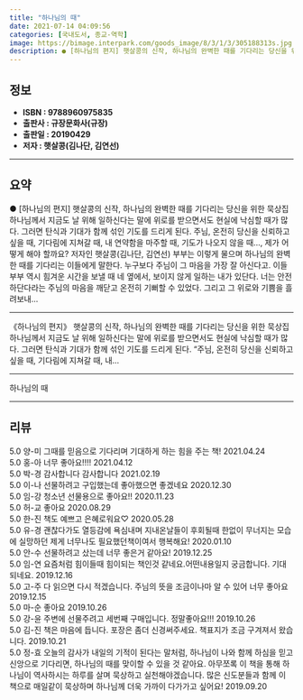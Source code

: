 ```yaml
---
title: "하나님의 때"
date: 2021-07-14 04:09:56
categories: [국내도서, 종교-역학]
image: https://bimage.interpark.com/goods_image/8/3/1/3/305188313s.jpg
description: ● [하나님의 편지] 햇살콩의 신작, 하나님의 완벽한 때를 기다리는 당신을 위한 묵상집 하나님께서 지금도 날 위해 일하신다는 말에 위로를 받으면서도 현실에 낙심할 때가 많다. 그러면 탄식과 기대가 함께 섞인 기도를 드리게 된다. 주님, 온전히 당신을 신뢰하고 싶을 때, 기다림에 지쳐갈
---
```


## **정보**

- **ISBN : 9788960975835**
- **출판사 : 규장문화사(규장)**
- **출판일 : 20190429**
- **저자 : 햇살콩(김나단, 김연선)**

------



## **요약**

●  [하나님의 편지] 햇살콩의 신작, 하나님의 완벽한 때를 기다리는 당신을 위한 묵상집 하나님께서 지금도 날 위해 일하신다는 말에 위로를 받으면서도 현실에 낙심할 때가 많다. 그러면 탄식과 기대가 함께 섞인 기도를 드리게 된다. 주님, 온전히 당신을 신뢰하고 싶을 때, 기다림에 지쳐갈 때, 내 연약함을 마주할 때, 기도가 나오지 않을 때..., 제가 어떻게 해야 할까요? 저자인 햇살콩(김나단, 김연선) 부부는 이렇게 물으며 하나님의 완벽한 때를 기다리는 이들에게 말한다. 누구보다 주님이 그 마음을 가장 잘 아신다고. 이들 부부 역시 힘겨운 시간을 보낼 때 네 옆에서, 보이지 않게 일하는 내가 있단다. 너는 안전하단다라는 주님의 마음을 깨닫고 온전히 기뻐할 수 있었다. 그리고 그 위로와 기쁨을 흘려보내...

------

《하나님의 편지》 햇살콩의 신작,
하나님의 완벽한 때를 기다리는 당신을 위한 묵상집하나님께서 지금도 날 위해 일하신다는 말에 위로를 받으면서도 현실에 낙심할 때가 많다. 그러면 탄식과 기대가 함께 섞인 기도를 드리게 된다. “주님, 온전히 당신을 신뢰하고 싶을 때, 기다림에 지쳐갈 때, 내... 

------


하나님의 때 

------


## **리뷰** 

5.0 양-미 그때를 믿음으로 기다리며 기대하게 하는 힘을 주는 책! 2021.04.24 <br/>5.0 홍-아 너무 좋아요!!!! 2021.04.12 <br/>5.0 박-경 감사합니다 감사합니다  2021.02.19 <br/>5.0 이-나 선물하려고 구입했는데 좋아했으면 좋겠네요 2020.12.30 <br/>5.0 임-강 청소년 선물용으로 좋아요!! 2020.11.23 <br/>5.0 허-교 좋아요 2020.08.29 <br/>5.0 한-진 책도  예쁘고 은혜로워요♡ 2020.05.28 <br/>5.0 유-경 괜찮다가도 열등감에 욕심내며 지내온날들이 후회될때
한없이 무너지는 모습에 실망하던 제게 너무나도 필요했던책이여서 행복해요! 2020.01.10 <br/>5.0 안-수 선물하려고 샀는데 너무 좋은거 같아요! 2019.12.25 <br/>5.0 임-연 요즘처럼 힘이들때  힘이되는 책인것 같네요.어떤내용일지 궁금합니다. 기대되네요. 2019.12.16 <br/>5.0 고-주 다 읽으면 다시 적겠습니다. 주님의 뜻을 조금이나마 알 수 있어 너무 좋아요 2019.12.15 <br/>5.0 마-순 좋아요 2019.10.26 <br/>5.0 강-윤 주변에 선물주려고 세번째 구매입니다. 정말좋아요!!! 2019.10.26 <br/>5.0 김-진 책은 마음에 듭니다. 포장은 좀더 신경써주세요. 책표지가 조금 구겨져서 왔습니다.  2019.10.21 <br/>5.0 정-효 오늘의 감사가 내일의 기적이 된다는 말처럼, 하나님이 나와 함께 하심을 믿고 신앙으로 기다리면, 하나님의 때를 맞이할 수 있을 것 같아요. 아무쪼록 이 책을 통해 하나님이 역사하시는 하루를 살며 묵상하고 실천해야겠습니다. 많은 신도분들과 함께 이 책으로 매일같이 묵상하며 하나님께 더욱 가까이 다가가고 싶어요! 2019.09.20 <br/>
